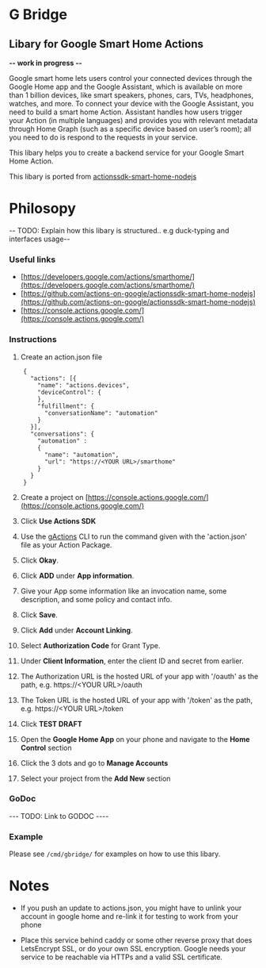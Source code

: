 # G Bridge
## Libary for Google Smart Home Actions
**-- work in progress --** 

Google smart home lets users control your connected devices through the Google Home app and the Google Assistant, which is available on more than 1 billion devices, like smart speakers, phones, cars, TVs, headphones, watches, and more. To connect your device with the Google Assistant, you need to build a smart home Action. Assistant handles how users trigger your Action (in multiple languages) and provides you with relevant metadata through Home Graph (such as a specific device based on user’s room); all you need to do is respond to the requests in your service.

This libary helps you to create a backend service for your Google Smart Home Action. 

This libary is ported from [actionssdk-smart-home-nodejs](https://github.com/actions-on-google/actionssdk-smart-home-nodejs)

# Philosopy
-- TODO: Explain how this libary is structured.. e.g duck-typing and interfaces usage--

### Useful links
* [https://developers.google.com/actions/smarthome/](https://developers.google.com/actions/smarthome/)
* [https://github.com/actions-on-google/actionssdk-smart-home-nodejs](https://github.com/actions-on-google/actionssdk-smart-home-nodejs)
* [https://console.actions.google.com/](https://console.actions.google.com/)

### Instructions
1. Create an action.json file
```
    {
      "actions": [{
        "name": "actions.devices",
        "deviceControl": {
        },
        "fulfillment": {
          "conversationName": "automation"
        }
      }],
      "conversations": {
        "automation" :
        {
          "name": "automation",
          "url": "https://<YOUR URL>/smarthome"
        }
      }
    }
```

2. Create a project on [https://console.actions.google.com/](https://console.actions.google.com/)

3. Click **Use Actions SDK**

4. Use the [gActions](https://developers.google.com/actions/tools/gactions-cli) CLI to run the command given with the 'action.json' file as your Action Package.

5. Click **Okay**.

6. Click **ADD** under **App information**.

7. Give your App some information like an invocation name, some description, and some policy and contact info.

8. Click **Save**.

9. Click **Add** under **Account Linking**.

10. Select **Authorization Code** for Grant Type.

11. Under **Client Information**, enter the client ID and secret from earlier.

12. The Authorization URL is the hosted URL of your app with '/oauth' as the path, e.g. https://&lt;YOUR URL&gt;/oauth

13. The Token URL is the hosted URL of your app with '/token' as the path, e.g. https://&lt;YOUR URL&gt;/token

14. Click **TEST DRAFT**

15. Open the **Google Home App** on your phone and navigate to the **Home Control** section

15. Click the 3 dots and go to **Manage Accounts**

16. Select your project from the **Add New** section


### GoDoc 
--- TODO: Link to GODOC ----

### Example
Please see `/cmd/gbridge/` for examples on how to use this libary. 


# Notes
* If you push an update to actions.json, you might have to unlink your account in google home and re-link it for testing to work from your phone

* Place this service behind caddy or some other reverse proxy that does LetsEncrypt SSL, or do your own SSL encryption. Google needs your service to be reachable via HTTPs and a valid SSL certificate.  
